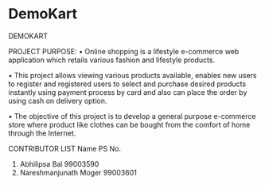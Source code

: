 # DemoKart

DEMOKART 

PROJECT PURPOSE:
•	Online shopping is a lifestyle e-commerce web application which retails various fashion and lifestyle products.

•	This project allows viewing various products available, enables new users to register and registered users to select and purchase desired products instantly using payment process by card and also can place the order by using cash on delivery option.

•	The objective of this project is to develop a general purpose e-commerce store where product like clothes can be bought from the comfort of home through the Internet.


CONTRIBUTOR LIST
Name	                                  PS No.				
1) Abhilipsa Bal	               99003590				
2) Nareshmanjunath Moger	       99003601				
					


